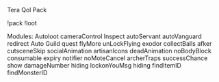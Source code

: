﻿Tera Qol Pack

!pack
!loot 

Modules:
Autoloot
cameraControl
Inspect
autoServant
autoVanguard
redirect
Auto Guild quest
flyMore
unLockFlying exodor
collectBalls
afker
cutsceneSkip
socialAnimation
artisanIcons
deadAnimation
noBodyBlock
consumable expiry notifier
noMoteCancel
archerTraps
successChance show
damageNumber hiding
lockonYouMsg hiding
findItemID
findMonsterID
